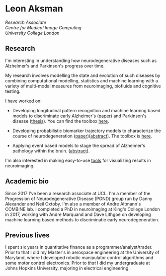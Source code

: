 # Leon Aksman
*Research Associate <br/>
Centre for Medical Image Computing <br/>
University College London* <br/>

## Research

I'm interesting in understanding how neurodegenerative diseases such as Alzheimer's and Parkinson's progress over time. 

My research involves modelling the state and evolution of such diseases by combining computational modelling, statistics and machine learning with a variety of multi-modal measures from neuroimaging, biofluids and cognitive testing. 

I have worked on:

* Developing longitudinal pattern recognition and machine learning based models to discriminate early Alzheimer's ([paper]( https://doi.org/10.1002/hbm.23317)) and Parkinson's disease ([thesis](https://kclpure.kcl.ac.uk/portal/en/theses/longitudinal-neuroimaging-features-for-discriminating-early-neurodegeneration(ac3aefdc-0cf2-4405-9edd-69e263129bdf).html)). You can find the toolbox [here](https://github.com/LeonAksman/lpr).

* Developing probabilistic biomarker trajectory models to characterize the course of neurodegeneration ([paper]( https://doi.org/10.1002/hbm.24682))([abstract](https://files.aievolution.com/hbm1801/abstracts/32082/2254_Aksman.pdf)). The toolbox is [here](https://github.com/LeonAksman/bayes-mtl-traj). 

* Applying event based models to stage the spread of Alzheimer's pathology within the brain. (<a href="Aksman_OHBM_2019.pdf">abstract</a>).

I'm also interested in making easy-to-use [tools](https://github.com/LeonAksman/vtkSnap) for visualizing results in neuroimaging.

## Academic bio

Since 2017 I've been a research associate at UCL. I'm a member of the Progression of Neurodegenerative Disease (POND) group run by Danny Alexander and Neil Oxtoby. I'm also a member of Andre Altmann's COMBINE lab. I completed a PhD in neuroimaging at King's College London in 2017, working with Andre Marquand and Dave Lithgoe on developing machine learning based methods to discriminatie early neurodegeneration. 

## Previous lives

I spent six years in quantitative finance as a programmer/analyst/trader. Prior to that I did my Master's in aerospace engineering at the University of Maryland, where I developed robotic manipulator control algorithms and some motor control electronics. Prior to *that* I did my undergraduate at Johns Hopkins University, majoring in electrical engineering.




